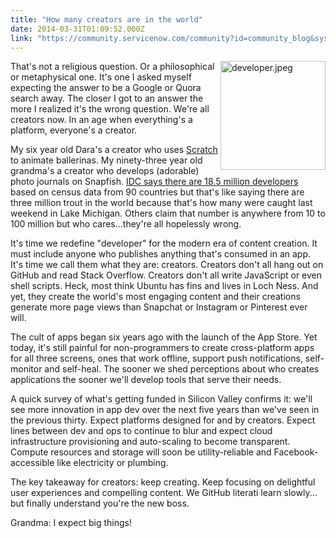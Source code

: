 ```yaml
---
title: "How many creators are in the world"
date: 2014-03-31T01:09:52.000Z
link: "https://community.servicenow.com/community?id=community_blog&sys_id=66edaee9dbd0dbc01dcaf3231f9619f3"
---
```

<p class="p1"><img  alt="developer.jpeg" class="image-0 jive-image" height="173" src="40dd6c4adb9857049c9ffb651f961922.iix" style="height: 173.321px; float: right; width: 168px;" width="168"/>That's not a religious question. Or a philosophical or metaphysical one. It's one I asked myself expecting the answer to be a Google or Quora search away. The closer I got to an answer the more I realized it's the wrong question. We're all creators now. In an age when everything's a platform, everyone's a creator.</p><p class="p2"></p><p class="p1">My six year old Dara's a creator who uses <a title="ratch.mit.edu/" href="http://scratch.mit.edu/">Scratch</a> to animate ballerinas. My ninety-three year old grandma's a creator who develops (adorable) photo journals on Snapfish. <a title="tmag.com/blogs/watersworks/2014/01/worldwide-developer-count.aspx" href="http://adtmag.com/blogs/watersworks/2014/01/worldwide-developer-count.aspx">IDC says there are 18.5 million developers</a> based on census data from 90 countries but that's like saying there are three million trout in the world because that's how many were caught last weekend in Lake Michigan. Others claim that number is anywhere from 10 to 100 million but who cares…they're all hopelessly wrong.</p><p class="p2"></p><p class="p1">It's time we redefine "developer" for the modern era of content creation. It must include anyone who publishes anything that's consumed in an app. It's time we call them what they are: creators. Creators don't all hang out on GitHub and read Stack Overflow. Creators don't all write JavaScript or even shell scripts. Heck, most think Ubuntu has fins and lives in Loch Ness. And yet, they create the world's most engaging content and their creations generate more page views than Snapchat or Instagram or Pinterest ever will.</p><p class="p2"></p><p class="p1">The cult of apps began six years ago with the launch of the App Store. Yet today, it's still painful for non-programmers to create cross-platform apps for all three screens, ones that work offline, support push notifications, self-monitor and self-heal. The sooner we shed perceptions about who creates applications the sooner we'll develop tools that serve their needs.</p><p class="p2"></p><p class="p1">A quick survey of what's getting funded in Silicon Valley confirms it: we'll see more innovation in app dev over the next five years than we've seen in the previous thirty. Expect platforms designed for and by creators. Expect lines between dev and ops to continue to blur and expect cloud infrastructure provisioning and auto-scaling to become transparent. Compute resources and storage will soon be utility-reliable and Facebook-accessible like electricity or plumbing.</p><p class="p2"></p><p class="p1">The key takeaway for creators: keep creating. Keep focusing on delightful user experiences and compelling content. We GitHub literati learn slowly... but finally understand you're the new boss.</p><p class="p2"></p><p class="p1">Grandma: I expect big things!</p>